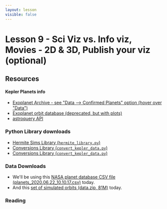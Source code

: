 ```yaml
---
layout: lesson
visible: false
---
```


# Lesson 9 - Sci Viz vs. Info viz, Movies - 2D & 3D, Publish your viz (optional)

## Resources

#### Kepler Planets info

 * [Exoplanet Archive - see "Data --> Confirmed Planets" option (hover over "Data")](https://exoplanetarchive.ipac.caltech.edu/)
 * [Exoplanet orbit database (deprecated, but with plots)](http://exoplanets.org/)
 * [astroquery API](https://astroquery.readthedocs.io/en/latest/exoplanet_orbit_database/exoplanet_orbit_database.html)


### Python Library downloads

 * <a href="https://raw.githubusercontent.com/jnaiman/csci-p-14110_su2020/master/lesson09/hermite_library.py" download>Hermite Sims Library (`hermite_library.py`)</a>
 * <a href="https://raw.githubusercontent.com/jnaiman/csci-p-14110_su2020/master/lesson09/convert_kepler_data.py">Conversions Library (`convert_kepler_data.py`)</a>
 * <a href="https://raw.githubusercontent.com/jnaiman/csci-p-14110_su2020/master/lesson09/convert_kepler_data.py">Conversions Library (`convert_kepler_data.py`)</a>


### Data Downloads

 * We'll be using this <a href="https://jnaiman.github.io/csci-p-14110_su2020/lesson08/planets_2020.06.22_10.10.17.csv" download>NASA planet database CSV file (planets\_2020.06.22\_10.10.17.csv)</a> today.
 * And this <a href="https://github.com/jnaiman/csci-p-14110_su2020/raw/master/lesson09/data.zip" download>set of simulated orbits (data.zip, 81M)</a> today.


### Reading

